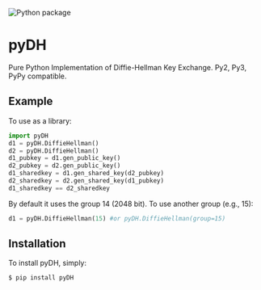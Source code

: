 ![Python package](https://github.com/amiralis/pyDH/workflows/Python%20package/badge.svg)

pyDH
====

Pure Python Implementation of Diffie-Hellman Key Exchange. Py2, Py3, PyPy compatible.


Example
-------

To use as a library:

```python
import pyDH
d1 = pyDH.DiffieHellman()
d2 = pyDH.DiffieHellman()
d1_pubkey = d1.gen_public_key()
d2_pubkey = d2.gen_public_key()
d1_sharedkey = d1.gen_shared_key(d2_pubkey)
d2_sharedkey = d2.gen_shared_key(d1_pubkey)
d1_sharedkey == d2_sharedkey
 ```

By default it uses the group 14 (2048 bit). To use another group (e.g., 15):

```python
d1 = pyDH.DiffieHellman(15) #or pyDH.DiffieHellman(group=15)
```

Installation
------------

To install pyDH, simply:

```bash
$ pip install pyDH
```
